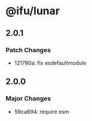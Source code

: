 # @ifu/lunar

## 2.0.1

### Patch Changes

- 121780a: fix esdefaultmodule

## 2.0.0

### Major Changes

- 59ca694: require esm
